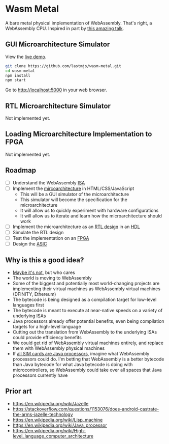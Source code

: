 # Wasm Metal

A bare metal physical implementation of WebAssembly. That's right, a WebAssembly CPU. Inspired in part by [this amazing talk](https://www.destroyallsoftware.com/talks/the-birth-and-death-of-javascript).

## GUI Microarchitecture Simulator

View the [live demo](https://wasm-metal-demo.netlify.com).

```bash
git clone https://github.com/lastmjs/wasm-metal.git
cd wasm-metal
npm install
npm start
```

Go to [http://localhost:5000](http://localhost:5000) in your web browser.

## RTL Microarchitecture Simulator

Not implemented yet.

## Loading Microarchitecture Implementation to FPGA

Not implemented yet.

## Roadmap

- [ ] Understand the WebAssembly [ISA](https://en.wikipedia.org/wiki/Instruction_set_architecture)
- [ ] Implement the [mircoarchitecture](https://en.wikipedia.org/wiki/Microarchitecture) in HTML/CSS/JavaScript
  * This will be a GUI simulator of the microarchitecture
  * This simulator will become the specification for the microarchitecture
  * It will allow us to quickly experiment with hardware configurations
  * It will allow us to iterate and learn how the microarchitecture should work
- [ ] Implement the microarchitecture as an [RTL design](https://en.wikipedia.org/wiki/Register-transfer_level#RTL_description) in an [HDL](https://en.wikipedia.org/wiki/Hardware_description_language)
- [ ] Simulate the RTL design
- [ ] Test the implementation on an [FPGA](https://en.wikipedia.org/wiki/Field-programmable_gate_array)
- [ ] Design the [ASIC](https://en.wikipedia.org/wiki/Application-specific_integrated_circuit)

## Why is this a good idea?

* [Maybe it's not](https://twitter.com/lastmjs/status/928682791511789568), but who cares
* The world is moving to WebAssembly
* Some of the biggest and potentially most world-changing projects are implementing their virtual machines as WebAssembly virtual machines (DFINITY, Ethereum)
* The bytecode is being designed as a compilation target for low-level languages first
* The bytecode is meant to execute at near-native speeds on a variety of underlying ISAs
* Java processors already offer potential benefits, even being compilation targets for a high-level language
* Cutting out the translation from WebAssembly to the underlying ISAs could provide efficiency benefits
* We could get rid of WebAssembly virtual machines entirely, and replace them with WebAssembly physical machines
* If [all SIM cards are Java processors](https://twitter.com/hedgeberg/status/935380806549286912), imagine what WebAssembly processors could do. I'm betting that WebAssembly is a better bytecode than Java bytecode for what Java bytecode is doing with microcontrollers, so WebAssembly could take over all spaces that Java processors currently have

## Prior art

* https://en.wikipedia.org/wiki/Jazelle
* https://stackoverflow.com/questions/1153076/does-android-castrate-the-arms-jazelle-technology
* https://en.wikipedia.org/wiki/Lisp_machine
* https://en.wikipedia.org/wiki/Java_processor
* https://en.wikipedia.org/wiki/High-level_language_computer_architecture
